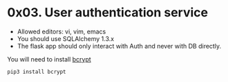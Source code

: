 # 0x03. User authentication service

* Allowed editors: vi, vim, emacs
* You should use SQLAlchemy 1.3.x
* The flask app should only interact with Auth and never with DB directly.

You will need to install [bcrypt](https://pypi.org/project/bcrypt/)

``` pip3 install bcrypt ```